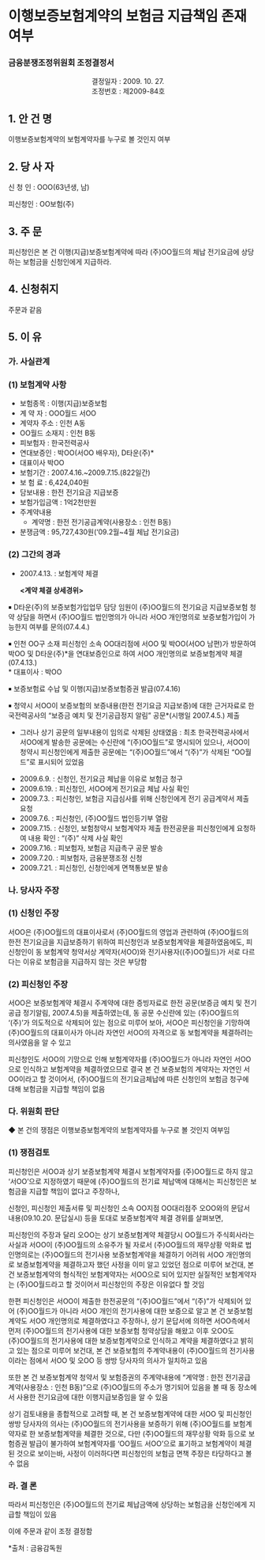 # 이행보증보험계약의 보험금 지급책임 존재 여부

### 금융분쟁조정위원회 조정결정서 
 
&nbsp;&nbsp;&nbsp;&nbsp;&nbsp;&nbsp;&nbsp;&nbsp;&nbsp;&nbsp; &nbsp;&nbsp;&nbsp;&nbsp;&nbsp;&nbsp;&nbsp;&nbsp;&nbsp;&nbsp; &nbsp;&nbsp;&nbsp;&nbsp;&nbsp;&nbsp;&nbsp;&nbsp;&nbsp;&nbsp; &nbsp;&nbsp;&nbsp;&nbsp;&nbsp;&nbsp;&nbsp;&nbsp;&nbsp;&nbsp;결정일자 : 2009. 10. 27.<br>&nbsp;&nbsp;&nbsp;&nbsp;&nbsp;&nbsp;&nbsp;&nbsp;&nbsp;&nbsp; &nbsp;&nbsp;&nbsp;&nbsp;&nbsp;&nbsp;&nbsp;&nbsp;&nbsp;&nbsp; &nbsp;&nbsp;&nbsp;&nbsp;&nbsp;&nbsp;&nbsp;&nbsp;&nbsp;&nbsp; &nbsp;&nbsp;&nbsp;&nbsp;&nbsp;&nbsp;&nbsp;&nbsp;&nbsp;&nbsp;조정번호 : 제2009-84호

## 1. 안 건 명 
이행보증보험계약의 보험계약자를 누구로 볼 것인지 여부

## 2. 당 사 자 
신 청 인  :  OOO(63년생, 남)

피신청인  :  OO보험(주)
 
## 3. 주    문
피신청인은 본 건 이행(지급)보증보험계약에 따라 (주)OO월드의 체납 전기요금에 상당하는 보험금을 신청인에게 지급하라. 

## 4. 신청취지 
주문과 같음

## 5. 이   유 
### 가. 사실관계 
### (1) 보험계약 사항 

  * 보험종목 : 이행(지급)보증보험
  * 계 약 자 : OOO월드 서OO
  * 계약자 주소 : 인천 A동
  * OO월드 소재지 : 인천 B동
  * 피보험자 : 한국전력공사
  * 연대보증인 : 박OO(서OO 배우자), D타운(주)*
  * 대표이사 박OO
  * 보험기간 : 2007.4.16.~2009.7.15.(822일간)
  * 보 험 료 : 6,424,040원
  * 담보내용 : 한전 전기요금 지급보증
  * 보험가입금액 : 1억2천만원
  * 주계약내용
     - 계약명 : 한전 전기공급계약(사용장소 : 인천 B동)
  * 분쟁금액 : 95,727,430원(‘09.2월~4월 체납 전기요금)

### (2) 그간의 경과
- 2007.4.13. : 보험계약 체결

   **<계약 체결 상세경위>**

￭ D타운(주)의 보증보험가입업무 담당 임원이 (주)OO월드의 전기요금 지급보증보험 청약 상담을 하면서 (주)OO월드 법인명의가 아니라 서OO 개인명의로 보증보험가입이 가능한지 여부를 문의(07.4.4.)

￭ 인천 OO구 소재 피신청인 소속 OO대리점에 서OO 및 박OO(서OO 남편)가 방문하여 박OO 및 D타운(주)*을 연대보증인으로 하여 서OO 개인명의로 보증보험계약 체결(07.4.13.)<br>
       * 대표이사 : 박OO

￭ 보증보험료 수납 및 이행(지급)보증보험증권 발급(07.4.16)

￭ 청약시 서OO이 보증보험의 보증내용(한전 전기요금 지급보증)에 대한 근거자료로 한국전력공사의 “보증금 예치 및 전기공급정지 알림” 공문*(시행일 2007.4.5.) 제출
   * 그러나 상기 공문의 일부내용이 임의로 삭제된 상태였음 : 최초 한국전력공사에서 서OO에게 발송한 공문에는 수신란에 “(주)OO월드”로 명시되어 있으나, 서OO이 청약시 피신청인에게 제출한 공문에는 “(주)OO월드”에서 “(주)”가 삭제된 “OO월드”로 표시되어 있었음  

- 2009.6.9. : 신청인, 전기요금 체납을 이유로 보험금 청구
- 2009.6.19. : 피신청인, 서OO에게 전기요금 체납 사실 확인
- 2009.7.3. : 피신청인, 보험금 지급심사를 위해 신청인에게 전기 공급계약서 제출 요청
- 2009.7.6. : 피신청인, (주)OO월드 법인등기부 열람
- 2009.7.15. : 신청인, 보험청약시 보험계약자 제출 한전공문을 피신청인에게 요청하여 내용 확인 : “(주)” 삭제 사실 확인
- 2009.7.16. : 피보험자, 보험금 지급촉구 공문 발송 
- 2009.7.20. : 피보험자, 금융분쟁조정 신청
- 2009.7.21. : 피신청인, 신청인에게 면책통보문 발송

### 나. 당사자 주장 
### (1) 신청인 주장 
서OO은 (주)OO월드의 대표이사로서 (주)OO월드의 영업과 관련하여 (주)OO월드의 한전 전기요금을 지급보증하기 위하여 피신청인과 보증보험계약을 체결하였음에도, 피신청인이 동 보험계약 청약서상 계약자(서OO)와 전기사용자((주)OO월드)가 서로 다르다는 이유로 보험금을 지급하지 않는 것은 부당함

### (2) 피신청인 주장
서OO은 보증보험계약 체결시 주계약에 대한 증빙자료로 한전 공문(보증금 예치 및 전기공급 정기알림, 2007.4.5)을 제출하였는데, 동 공문 수신란에 있는 (주)OO월드의 ‘(주)’가 의도적으로 삭제되어 있는 점으로 미루어 보아, 서OO은 피신청인을 기망하여 (주)OO월드의 대표이사가 아니라 자연인 서OO의 자격으로 동 보험계약을 체결하려는 의사였음을 알 수 있고

피신청인도 서OO의 기망으로 인해 보험계약자를 (주)OO월드가 아니라 자연인 서OO으로 인식하고 보험계약을 체결하였으므로 결국 본 건 보증보험의 계약자는 자연인 서OO이라고 할 것이어서, (주)OO월드의 전기요금체납에 따른 신청인의 보험금 청구에 대해 보험금을 지급할 책임이 없음

### 다. 위원회 판단
◆ 본 건의 쟁점은 이행보증보험계약의 보험계약자를 누구로 볼 것인지 여부임

### (1) 쟁점검토  
피신청인은 서OO과 상기 보증보험계약 체결시 보험계약자를 (주)OO월드로 하지 않고 ‘서OO’으로 지정하였기 때문에 (주)OO월드의 전기료 체납액에 대해서는 피신청인은 보험금을 지급할 책임이 없다고 주장하나, 

신청인, 피신청인 제출서류 및 피신청인 소속 OO지점 OO대리점주 오OO와의 문답서 내용(09.10.20. 문답실시) 등을 토대로 보증보험계약 체결 경위를 살펴보면, 

피신청인의 주장과 달리 오OO는 상기 보증보험계약 체결당시 OO월드가 주식회사라는 사실과 서OO이 (주)OO월드의 소유주가 될 자로서 (주)OO월드의 재무상황 악화로 법인명의로는 (주)OO월드의 전기사용 보증보험계약을 체결하기 어려워 서OO 개인명의로 보증보험계약을 체결하고자 했던 사정을 이미 알고 있었던 점으로 미루어 보건대, 본 건 보증보험계약의 형식적인 보험계약자는 서OO으로 되어 있지만 실질적인 보험계약자는 (주)OO월드라고 할 것이어서 피신청인의 주장은 이유없다 할 것임  

한편 피신청인은 서OO이 제출한 한전공문의 “(주)OO월드”에서 “(주)”가 삭제되어 있어 (주)OO월드가 아니라 서OO 개인의 전기사용에 대한 보증으로 알고 본 건 보증보험계약도 서OO 개인명의로 체결하였다고 주장하나, 상기 문답서에 의하면 서OO측에서 먼저 (주)OO월드의 전기사용에 대한 보증보험 청약상담을 해왔고 이후 오OO도 (주)OO월드의 전기사용에 대한 보증보험계약으로 인식하고 계약을 체결하였다고 밝히고 있는 점으로 미루어 보건대, 본 건 보증보험의 주계약내용이 (주)OO월드의 전기사용이라는 점에서 서OO 및 오OO 등 쌍방 당사자의 의사가 일치하고 있음

또한 본 건 보증보험계약 청약서 및 보험증권의 주계약내용에 “계약명 : 한전 전기공급계약(사용장소 : 인천 B동)”으로 (주)OO월드의 주소가 명기되어 있음을 볼 때 동 장소에서 사용한 전기요금에 대한 이행지급보증임을 알 수 있음 
 
상기 검토내용을 종합적으로 고려할 때, 본 건 보증보험계약에 대한 서OO 및 피신청인 쌍방 당사자의 의사는 (주)OO월드의 전기사용을 보증하기 위해 (주)OO월드를 보험계약자로 한 보증보험계약을 체결한 것으로, 다만 (주)OO월드의 재무상황 악화 등으로 보험증권 발급이 불가하여 보험계약자를 ‘OO월드 서OO’으로 표기하고 보험계약이 체결된 것으로 보이는바, 사정이 이러하다면 피신청인의 보험금 면책 주장은 타당하다고 볼 수 없음


### 라. 결 론

따라서 피신청인은 (주)OO월드의 전기료 체납금액에 상당하는 보험금을 신청인에게 지급할 책임이 있음

이에 주문과 같이 조정 결정함  

*출처 : 금융감독원